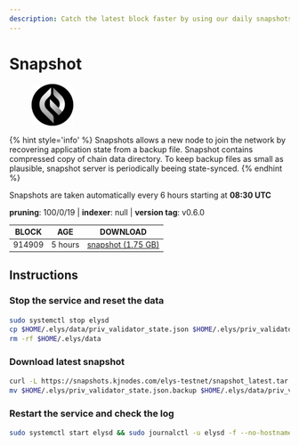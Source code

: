 ```yaml
---
description: Catch the latest block faster by using our daily snapshots.
---
```


# Snapshot

<figure><img src="https://raw.githubusercontent.com/kj89/cosmos-images/main/logos/elys.png" alt=""><figcaption></figcaption></figure>

{% hint style='info' %}
Snapshots allows a new node to join the network by recovering application state from a backup file. 
Snapshot contains compressed copy of chain data directory. To keep backup files as small as plausible, 
snapshot server is periodically beeing state-synced.
{% endhint %}

Snapshots are taken automatically every 6 hours starting at **08:30 UTC**

**pruning**: 100/0/19 | **indexer**: null | **version tag**: v0.6.0

| BLOCK             | AGE             | DOWNLOAD                                                                                            |
| ----------------- | --------------- | --------------------------------------------------------------------------------------------------- |
| 914909 | 5 hours | [snapshot (1.75 GB)](https://snapshots.kjnodes.com/elys-testnet/snapshot\_latest.tar.lz4) |

## Instructions

### Stop the service and reset the data

```bash
sudo systemctl stop elysd
cp $HOME/.elys/data/priv_validator_state.json $HOME/.elys/priv_validator_state.json.backup
rm -rf $HOME/.elys/data
```

### Download latest snapshot

```bash
curl -L https://snapshots.kjnodes.com/elys-testnet/snapshot_latest.tar.lz4 | tar -Ilz4 -xf - -C $HOME/.elys
mv $HOME/.elys/priv_validator_state.json.backup $HOME/.elys/data/priv_validator_state.json
```

### Restart the service and check the log

```bash
sudo systemctl start elysd && sudo journalctl -u elysd -f --no-hostname -o cat
```
